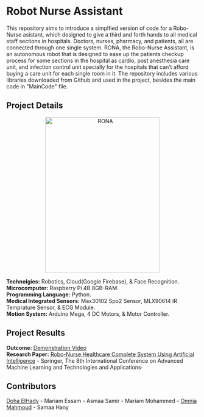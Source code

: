 # Robot Nurse Assistant
This repository aims to introduce a simplfied version of code for a Robo-Nurse asistant, which designed to give a third and forth hands to all medical staff sections in hospitals. Doctors, nurses, pharmacy, and patients, all are connected through one single system. 
RONA, the Robo-Nurse Assistant, is an autonomous robot that is designed to ease up the patients checkup process for some sections in the hospital as cardio, post anesthesia care unit, and infection control unit specially for the hospitals that can’t afford buying a care unit for each single room in it. 
The repository includes various libraries downloaded from Github and used in the project, besides the main code in "MainCode" file.

## Project Details
<p align="center"> 
<img src="https://user-images.githubusercontent.com/86476979/223714620-025d05dd-84fa-440a-9a90-44fcbaa5de33.JPG" alt="RONA" width="300" height="409"/> </p>

**Technolgies:** Robotics, Cloud(Google Firebase), & Face Recognition.<br />
**Microcomputer:** Raspberry Pi 4B 8GB-RAM. <br />
**Programming Language:** Python. <br />
**Medical Integrated Sensors:**  Max30102 Spo2 Sensor, MLX90614 IR Temprature Sensor, & ECG Module.<br />
**Motion System:** Arduino Mega, 4 DC Motors, & Motor Controller.<br />

## Project Results
**Outcome:** [Demonstration Video]()<br />
**Research Paper:** [Robo-Nurse Healthcare Complete System Using Artificial Intelligence](https://link.springer.com/chapter/10.1007/978-3-031-03918-8_17) - Springer, The 8th International Conference on Advanced Machine Learning and Technologies and Applications·<br />


## Contributors
[Doha ElHady](https://github.com/DohaElHady) - Mariam Essam - Asmaa Samir - Mariam Mohammed - [Omnia Mahmoud](https://github.com/omniahh) - Samaa Hany
